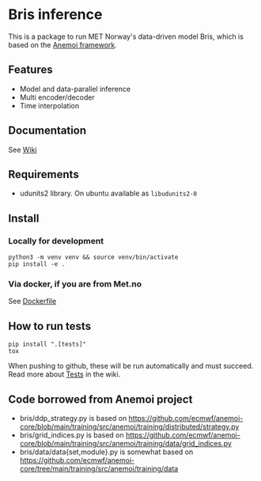 # Bris inference

This is a package to run MET Norway's data-driven model Bris, which is based on
the [Anemoi framework](https://github.com/ecmwf/anemoi-training).

## Features

- Model and data-parallel inference
- Multi encoder/decoder
- Time interpolation

## Documentation

See [Wiki](https://github.com/metno/bris-inference/wiki)

## Requirements

- udunits2 library. On ubuntu available as `libudunits2-0`

## Install

### Locally for development

    python3 -m venv venv && source venv/bin/activate
    pip install -e .

### Via docker, if you are from Met.no

See [Dockerfile](https://gitlab.met.no/yrop/bris-cicd/-/blob/main/Dockerfile?ref_type=heads)

## How to run tests

    pip install ".[tests]"
    tox

When pushing to github, these will be run automatically and must succeed. Read more about [Tests](https://github.com/metno/bris-inference/wiki/Tests) in the wiki.

## Code borrowed from Anemoi project

- bris/ddp_strategy.py is based on <https://github.com/ecmwf/anemoi-core/blob/main/training/src/anemoi/training/distributed/strategy.py>
- bris/grid_indices.py is based on <https://github.com/ecmwf/anemoi-core/blob/main/training/src/anemoi/training/data/grid_indices.py>
- bris/data/data{set,module}.py is somewhat based on <https://github.com/ecmwf/anemoi-core/tree/main/training/src/anemoi/training/data>
